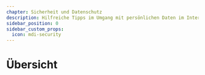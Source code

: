```yaml
---
chapter: Sicherheit und Datenschutz
description: Hilfreiche Tipps im Umgang mit persönlichen Daten im Internet
sidebar_position: 0
sidebar_custom_props:
  icon: mdi-security
---
```


# Übersicht



<FeatureCategories />


